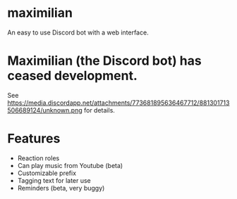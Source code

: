 # maximilian

An easy to use Discord bot with a web interface. 

# Maximilian (the Discord bot) has ceased development.
See https://media.discordapp.net/attachments/773681895636467712/881301713506689124/unknown.png for details.

# Features

- Reaction roles
- Can play music from Youtube (beta)
- Customizable prefix
- Tagging text for later use
- Reminders (beta, very buggy)
